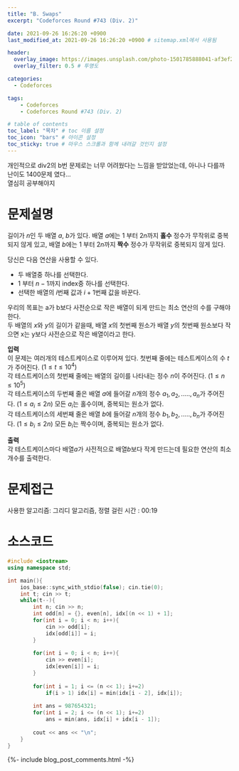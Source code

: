 ```yaml
---
title: "B. Swaps"
excerpt: "Codeforces Round #743 (Div. 2)"

date: 2021-09-26 16:26:20 +0900
last_modified_at: 2021-09-26 16:26:20 +0900 # sitemap.xml에서 사용됨

header:
  overlay_image: https://images.unsplash.com/photo-1501785888041-af3ef285b470?ixlib=rb-1.2.1&ixid=eyJhcHBfaWQiOjEyMDd9&auto=format&fit=crop&w=1350&q=80
  overlay_filter: 0.5 # 투명도

categories: 
  - Codeforces

tags: 
    - Codeforces
    - Codeforces Round #743 (Div. 2)

# table of contents
toc_label: "목차" # toc 이름 설정
toc_icon: "bars" # 아이콘 설정
toc_sticky: true # 마우스 스크롤과 함께 내려갈 것인지 설정
---  
```


개인적으로 div2의 b번 문제로는 너무 어려웠다는 느낌을 받았었는데, 아니나 다를까 난이도 1400문제 였다...<br>
열심히 공부해야지<br>
# 문제설명<br>
길이가 $n$인 두 배열 $a$, $b$가 있다. 배열 $a$에는 $1$ 부터 $2n$까지 __홀수__ 정수가 무작위로 중복되지 않게 있고, 배열 $b$에는 $1$ 부터 $2n$까지 __짝수__ 정수가 무작위로 중복되지 않게 있다.<br>

당신은 다음 연산을 사용할 수 있다.
  * 두 배열중 하나를 선택한다.
  * $1$ 부터 $n - 1$까지 index중 하나를 선택한다.
  * 선택한 배열의 $i$번째 값과 $i+1$번째 값을 바꾼다.

우리의 목표는 a가 b보다 사전순으로 작은 배열이 되게 만드는 최소 연산의 수를 구해야한다.<br> 
두 배열의 $x$와 $y$의 길이가 같을때, 배열 $x$의 첫번째 원소가 배열 $y$의 첫번째 원소보다 작으면 x는 y보다 사전순으로 작은 배열이라고 한다.  

__입력__<br>
이 문제는 여러개의 테스트케이스로 이루어져 있다. 첫번째 줄에는 테스트케이스의 수 $t$가 주어진다. $(1 \le t \le 10^{4})$<br>
각 테스트케이스의 첫번째 줄에는 배열의 길이를 나타내는 정수 $n$이 주어진다. $(1 \le n \le 10^{5})$<br>
각 테스트케이스의 두번째 줄은 배열 $a$에 들어갈 $n$개의 정수 $a_1, a_2, ....., a_n$가 주어진다. $(1 \le a_i \le 2n)$ 모든 $a_i$는 홀수이며, 중복되는 원소가 없다.<br>
각 테스트케이스의 세번째 줄은 배열 $b$에 들어갈 $n$개의 정수 $b_1, b_2, ....., b_n$가 주어진다. $(1 \le b_i \le 2n)$ 모든 $b_i$는 짝수이며, 중복되는 원소가 없다.<br>

__출력__<br>
각 테스트케이스마다 배열$a$가 사전적으로 배열$b$보다 작게 만드는데 필요한 연산의 최소 개수를 출력한다.<br>

# 문제접근<br>
사용한 알고리즘: 그리디 알고리즘, 정렬
걸린 시간 : 00:19  

# 소스코드<br>
```cpp
#include <iostream>
using namespace std;

int main(){
    ios_base::sync_with_stdio(false); cin.tie(0);
    int t; cin >> t;
    while(t--){
        int n; cin >> n;
        int odd[n] = {}, even[n], idx[(n << 1) + 1];
        for(int i = 0; i < n; i++){
            cin >> odd[i];
            idx[odd[i]] = i;
        }
        
        for(int i = 0; i < n; i++){
            cin >> even[i];
            idx[even[i]] = i;
        }
        
        for(int i = 1; i <= (n << 1); i+=2)
            if(i > 1) idx[i] = min(idx[i - 2], idx[i]);
            
        int ans = 987654321;
        for(int i = 2; i <= (n << 1); i+=2)
            ans = min(ans, idx[i] + idx[i - 1]);
        
        cout << ans << "\n";
    }
}
```  
{%- include blog_post_comments.html -%}
